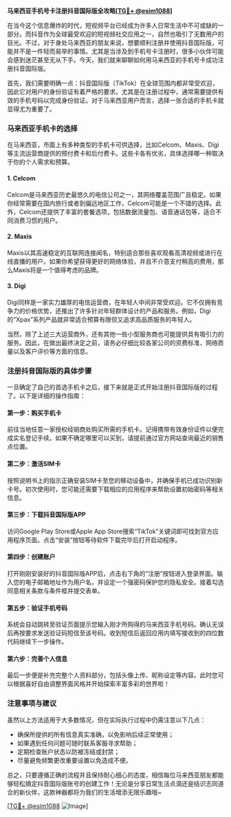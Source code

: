 **马来西亚手机号卡注册抖音国际版全攻略[[TG💪+ @esim1088](https://t.me/s/esim1088)]**

在当今这个信息爆炸的时代，短视频平台已经成为许多人日常生活中不可或缺的一部分。而抖音作为全球最受欢迎的短视频社交应用之一，自然也吸引了无数用户的目光。不过，对于身处马来西亚的朋友来说，想要顺利注册并使用抖音国际版，可能并不是一件轻而易举的事情。尤其是当涉及到手机号卡注册时，很多小伙伴可能会感到迷茫甚至无从下手。今天，我们就来聊聊如何用马来西亚的手机号卡成功注册抖音国际版。

首先，我们需要明确一点：抖音国际版（TikTok）在全球范围内都非常受欢迎，因此它对用户的身份验证有着严格的要求。尤其是在注册过程中，通常需要提供有效的手机号码以完成身份验证。对于马来西亚用户而言，选择一张合适的手机卡就显得尤为重要了。

### 马来西亚手机卡的选择

在马来西亚，市面上有多种类型的手机卡可供选择，比如Celcom、Maxis、Digi等主流运营商提供的预付费卡和后付费卡。这些卡各有优劣，具体选择哪一种取决于你的个人需求和预算。

#### 1. **Celcom**
   Celcom是马来西亚历史最悠久的电信公司之一，其网络覆盖范围广且稳定。如果你经常需要在国内旅行或者到偏远地区工作，Celcom可能是一个不错的选择。此外，Celcom还提供了丰富的套餐选项，包括数据流量包、语音通话包等，适合不同消费习惯的用户。

#### 2. **Maxis**
   Maxis以其高速稳定的互联网连接闻名，特别适合那些喜欢观看高清视频或进行在线直播的用户。如果你希望获得更好的网络体验，并且不介意支付稍高的费用，那么Maxis将是一个值得考虑的品牌。

#### 3. **Digi**
   Digi同样是一家实力雄厚的电信运营商，在年轻人中间非常受欢迎。它不仅拥有竞争力的价格优势，还推出了许多针对年轻群体设计的产品和服务。例如，Digi的“Xpax”系列产品就非常适合预算有限但又追求高品质服务的年轻人。

当然，除了上述三大运营商外，还有其他一些小型服务商也可能提供具有吸引力的服务。因此，在做出最终决定之前，请务必仔细比较各家公司的资费标准、网络质量以及客户评价等方面的信息。

### 注册抖音国际版的具体步骤

一旦确定了自己的首选手机卡之后，接下来就是正式开始注册抖音国际版的过程了。以下是详细的操作指南：

#### 第一步：购买手机卡
前往当地任意一家授权经销商处购买所需的手机卡。记得携带有效身份证件以便完成实名登记手续。如果不确定哪里可以买到，请提前通过官方网站查询最近的销售点位置。

#### 第二步：激活SIM卡
按照说明书上的指示正确安装SIM卡至您的移动设备中，并确保手机已成功识别新卡号。初次使用时，您可能还需要下载相应的应用程序来帮助设置初始密码等相关信息。

#### 第三步：下载抖音国际版APP
访问Google Play Store或Apple App Store搜索“TikTok”关键词即可找到官方应用程序页面。点击“安装”按钮等待软件下载完毕后打开启动程序。

#### 第四步：创建账户
打开刚刚安装好的抖音国际版APP后，点击右下角的“注册”按钮进入登录界面。输入您的电子邮箱地址作为用户名，并设定一个强密码保护您的隐私安全。接着勾选同意相关条款与条件框并提交表单。

#### 第五步：验证手机号码
系统会自动跳转至验证页面提示您输入刚才所购得的马来西亚手机号码。确认无误后再按要求发送验证码短信至该号码。收到短信后返回应用内填写接收到的四位数代码继续下一步操作。

#### 第六步：完善个人信息
最后一步便是补充完整个人资料部分，包括头像上传、昵称设定等内容。此时您可以根据喜好自由调整界面风格并开始探索丰富多彩的世界啦！

### 注意事项与建议

虽然以上方法适用于大多数情况，但在实际执行过程中仍需注意以下几点：
- 确保所提供的所有信息真实准确，以免影响后续正常使用；
- 如果遇到任何问题可随时联系客服寻求帮助；
- 定期检查账户状态以防被冻结或封禁；
- 尽量避免频繁更改重要设置以免造成不便。

总之，只要遵循正确的流程并且保持耐心细心的态度，相信每位马来西亚朋友都能够轻松搞定抖音国际版账号的创建工作！无论是分享日常生活点滴还是结识志同道合的新伙伴，这款神器都将为我们的生活增添无限乐趣哦~

[[TG💪+ @esim1088](https://t.me/s/esim1088) ![Image](https://i.postimg.cc/4NQfJmqS/Snipaste-2025-05-13-00-14-12.png)]